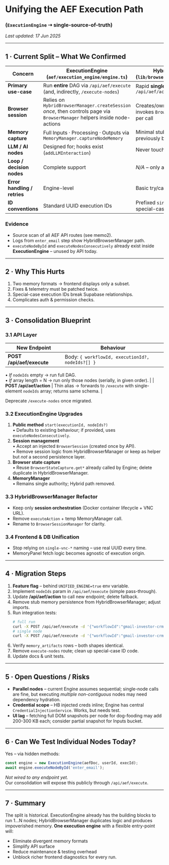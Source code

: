# Unifying the AEF Execution Path  
### (`ExecutionEngine` ⇢ single-source-of-truth)

_Last updated: 17 Jun 2025_

---
## 1 · Current Split – What We Confirmed

| Concern | **ExecutionEngine** (`aef/execution_engine/engine.ts`) | **HybridBrowserManager** (`lib/browser/HybridBrowserManager.ts`) |
|---------|--------------------------------------------------------|----------------------------------------------------------------|
| **Primary use-case** | Run **entire** DAG via `/api/aef/execute` (and, indirectly, `/execute-nodes`) | Rapid **single-node** dog-fooding via `/api/aef/action/*` |
| **Browser session** | Relies on `HybridBrowserManager.createSession` *once*, then controls page via `BrowserManager` helpers inside node-actions | Creates/owns session and directly invokes `BrowserManager.executeAction` per call |
| **Memory capture** | Full Inputs · Processing · Outputs via `MemoryManager.captureNodeMemory` | Minimal stub (now partially upgraded) – previously blank Inputs/Processing |
| **LLM / AI nodes** | Designed for; hooks exist (`addLLMInteraction`) | Never touches LLM logic |
| **Loop / decision nodes** | Complete support | _N/A_ – only atomic Stagehand actions |
| **Error handling / retries** | Engine-level | Basic try/catch per action |
| **ID conventions** | Standard UUID execution IDs | Prefixed `single-vnc-*` IDs (require special-case logic in DB & UI) |

### Evidence
* Source scan of all AEF API routes (see memo2).  
* Logs from `enter_email` step show HybridBrowserManager path.  
* `executeNodeById` and `executeNodesConsecutively` already exist inside **ExecutionEngine** – unused by API today.

---
## 2 · Why This Hurts
1. Two memory formats → frontend displays only a subset.  
2. Fixes & telemetry must be patched twice.  
3. Special-case execution IDs break Supabase relationships.  
4. Complicates auth & permission checks.

---
## 3 · Consolidation Blueprint

### 3.1 API Layer
| New Endpoint | Behaviour |
|--------------|-----------|
| **POST /api/aef/execute** | Body: `{ workflowId, executionId?, nodeIds?[] }`  
• _If_ `nodeIds` empty → run full DAG.  
• _If_ array length = N → run only those nodes (serially, in given order). |
| **POST /api/aef/action** | Thin alias → forwards to `/execute` with single-element `nodeIds` array; returns same schema. |

Deprecate `/execute-nodes` once migrated.

### 3.2 ExecutionEngine Upgrades
1. **Public method** `start(executionId, nodeIds?)`  
  • Defaults to existing behaviour; if provided, uses `executeNodesConsecutively`.
2. **Session management**  
  • Accept an injected `BrowserSession` (created once by API).  
  • Remove session logic from HybridBrowserManager or keep as helper but _not_ a second persistence layer.
3. **Browser state capture**  
  • Reuse `BrowserStateCapture.get*` already called by Engine; delete duplicate in HybridBrowserManager.
4. **MemoryManager**  
  • Remains single authority; Hybrid path removed.

### 3.3 HybridBrowserManager Refactor
* Keep only **session orchestration** (Docker container lifecycle + VNC URL).  
* Remove `executeAction` + temp MemoryManager call.  
* Rename to `BrowserSessionManager` for clarity.

### 3.4 Frontend & DB Unification
* Stop relying on `single-vnc-*` naming – use real UUID every time.  
* MemoryPanel fetch logic becomes agnostic of execution origin.

---
## 4 · Migration Steps
1. **Feature flag** – behind `UNIFIED_ENGINE=true` env variable.  
2. Implement `nodeIds` param in `/api/aef/execute` (simple pass-through).  
3. Update **/api/aef/action** to call new endpoint; delete fallback.  
4. Remove stub memory persistence from HybridBrowserManager; adjust imports.  
5. Run integration tests:
   ```bash
   # full run
   curl -X POST /api/aef/execute -d '{"workflowId":"gmail-investor-crm-v2"}'
   # single node
   curl -X POST /api/aef/execute -d '{"workflowId":"gmail-investor-crm-v2","nodeIds":["enter_email"]}'
   ```
6. Verify `memory_artifacts` rows – both shapes identical.  
7. Remove `execute-nodes` route; clean up special-case ID code.  
8. Update docs & unit tests.

---
## 5 · Open Questions / Risks
* **Parallel nodes** – current Engine assumes sequential; single-node calls are fine, but executing _multiple non-contiguous_ nodes may need dependency hydration.
* **Credential scope** – HB injected creds inline; Engine has central `CredentialInjectionService`. Works, but needs test.
* **UI lag** – fetching full DOM snapshots per node for dog-fooding may add 200-300 KB each; consider partial snapshot for Inputs bucket.

---
## 6 · Can We Test Individual Nodes Today?
Yes – via hidden methods:
```ts
const engine = new ExecutionEngine(aefDoc, userId, execId);
await engine.executeNodeById('enter_email');
```
*Not wired to any endpoint yet.*  
Our consolidation will expose this publicly through `/api/aef/execute`.

---
## 7 · Summary
The split is historical. ExecutionEngine already has the building blocks to run 1…N nodes; HybridBrowserManager duplicates logic and produces impoverished memory. **One execution engine** with a flexible entry-point will:
* Eliminate divergent memory formats
* Simplify API surface
* Reduce maintenance & testing overhead
* Unblock richer frontend diagnostics for every run. 